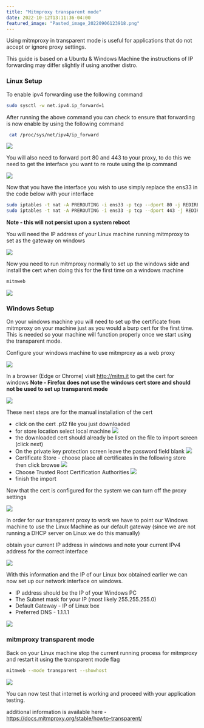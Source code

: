 ```yaml
---
title: "Mitmproxy transparent mode"
date: 2022-10-12T13:11:36-04:00
featured_image: "Pasted_image_20220906123918.png"
---
```


Using mitmproxy in transparent mode is useful for applications that do not accept or ignore proxy settings.

This guide is based on a Ubuntu & Windows Machine the instructions of IP forwarding may differ slightly if using another distro.

### Linux Setup

To enable ipv4 forwarding use the following command

```bash
sudo sysctl -w net.ipv4.ip_forward=1
```

After running the above command you can check to ensure that forwarding is now enable by using the following command

```bash
 cat /proc/sys/net/ipv4/ip_forward
```

![](Pasted_image_20220906113026.png)

You will also need to forward port 80 and 443 to your proxy, to do this we need to get the interface you want to re route using the ip command

![](Pasted_image_20220906113537.png)

Now that you have the interface you wish to use simply replace the ens33 in the code below with your interface

```bash
sudo iptables -t nat -A PREROUTING -i ens33 -p tcp --dport 80 -j REDIRECT --to-port 8080
sudo iptables -t nat -A PREROUTING -i ens33 -p tcp --dport 443 -j REDIRECT --to-port 8080
```

**Note - this will not persist upon a system reboot**

You will need the IP address of your Linux machine running mitmproxy to set as the gateway on windows

![](Pasted_image_20220906114902.png)

Now you need to run mitmproxy normally to set up the windows side and install the cert when doing this for the first time on a windows machine
```bash
mitmweb
```

![](Pasted_image_20220906130043.png)

### Windows Setup
On your windows machine you will need to set up the certificate from mitmproxy on your machine just as you would a burp cert for the first time. This is needed so your machine will function properly once we start using the transparent mode.

Configure your windows machine to use mitmproxy as a web proxy

![](Pasted_image_20220906122951.png)

In a browser (Edge or Chrome) visit http://mitm.it to get the cert for windows
**Note - Firefox does not use the windows cert store and should not be used to set up transparent mode**

![](Pasted_image_20220906123918.png)

These next steps are for the manual installation of the cert

* click on the cert .p12 file you just downloaded
* for store location select local machine
![](Pasted_image_20220906124052.png)
* the downloaded cert should already be listed on the file to import screen (click next)
*  On the private key protection screen leave the password field blank
![](Pasted_image_20220906124245.png)
* Certificate Store - choose place all certificates in the following store then click browse
![](Pasted_image_20220906124347.png)
*  Choose Trusted Root Certification Authorities
![](Pasted_image_20220906124429.png)
* finish the import

Now that the cert is configured for the system we can turn off the proxy settings

![](Pasted_image_20220906124603.png)

In order for our transparent proxy to work we have to point our Windows machine to use the Linux Machine as our default gateway (since we are not running a DHCP server on Linux we do this manually)

obtain your current IP address in windows and note your current IPv4 address for the correct interface

![](Pasted_image_20220906124902.png)

With this information and the IP of our Linux box obtained earlier we can now set up our network interface on windows.

*  IP address should be the IP of your Windows PC
*  The Subnet mask for your IP (most likely 255.255.255.0)
*  Default Gateway - IP of Linux box
*  Preferred DNS - 1.1.1.1

![](Pasted_image_20220906125206.png)


### mitmproxy transparent mode 

Back on your Linux machine stop the current running process for mitmproxy and restart it using the transparent mode flag

```bash
mitmweb --mode transparent --showhost
```

![](Pasted_image_20220906115432.png)

You can now test that internet is working and proceed with your application testing.


additional information is available here - https://docs.mitmproxy.org/stable/howto-transparent/